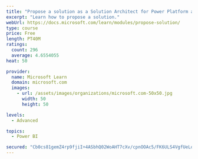 ```yaml
---
title: "Propose a solution as a Solution Architect for Power Platform and Dynamics 365"
excerpt: "Learn how to propose a solution."
webUrl: https://docs.microsoft.com/learn/modules/propose-solution/
type: course
price: Free
length: PT40M
ratings:
  count: 296
  average: 4.6554055
heat: 50

provider:
  name: Microsoft Learn
  domain: microsoft.com
  images:
    - url: /assets/images/organizations/microsoft.com-50x50.jpg
      width: 50
      height: 50

levels:
  - Advanced

topics:
  - Power BI

secured: "Cb0cs81gemZ4rp9fjiI+4ASbhQ02WoAHT7cXv/cpnOOAc5/FK6ULS4VgfUeLojIebgC/vAMkIoZl7OqfLyqIxnngcN3iCnO+k2MM2SjS1gk2ECIYKd3NnqIxYaRTPinWdpM7M4OxW35/WGsFoN+DkTIx5vAhTdQgSvNKFIzmiGiT7rsxwEqHqranK0C/E7Lv11kbTQNlstTG8Mysqn+A+J7iDK5qxZPdimzvgmeYhO1yRUL+NJu9Pf9E5k+szRm4gY55qRjPWG6EuTVMp40IjrcCIjW5kS6F/OdsYusChafqO6CtgbcnrUhaLjxe+gxmjtag6jYBjqS7quc/dwsGdC0ct2nAh/oBOChEUIF3DADM379c6QbTX1RtQ4pqYM/0sHCGhjITCijilK3nBZMMpLe2JGEPL87O/aADMSFhDYA=;SFA2MF0FLzKknjadl/JWag=="
---
```


